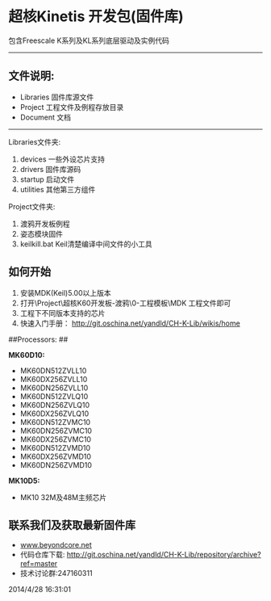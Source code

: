 # 超核Kinetis 开发包(固件库) #

包含Freescale K系列及KL系列底层驱动及实例代码

----------

## 文件说明: ##
 - Libraries 固件库源文件
 - Project   工程文件及例程存放目录
 - Document  文档

----------

Libraries文件夹:

1. devices 一些外设芯片支持
2. drivers 固件库源码
3. startup 启动文件
4. utilities 其他第三方组件

Project文件夹:

1. 渡鸦开发板例程
2. 姿态模块固件
3. keilkill.bat Keil清楚编译中间文件的小工具


## 如何开始 ##
1. 安装MDK(Keil)5.00以上版本
2. 打开\Project\超核K60开发板-渡鸦\0-工程模板\MDK 工程文件即可
3. 工程下不同版本支持的芯片
4. 快速入门手册： http://git.oschina.net/yandld/CH-K-Lib/wikis/home


##Processors: ##

**MK60D10:**

 - MK60DN512ZVLL10
 - MK60DX256ZVLL10
 - MK60DN256ZVLL10
 - MK60DN512ZVLQ10
 - MK60DN256ZVLQ10
 - MK60DX256ZVLQ10
 - MK60DN512ZVMC10
 - MK60DN256ZVMC10
 - MK60DX256ZVMC10
 - MK60DN512ZVMD10
 - MK60DX256ZVMD10
 - MK60DN256ZVMD10


**MK10D5:**

 - MK10 32M及48M主频芯片

## 联系我们及获取最新固件库 ##
 - www.beyondcore.net
 - 代码仓库下载:
   http://git.oschina.net/yandld/CH-K-Lib/repository/archive?ref=master
 - 技术讨论群:247160311


2014/4/28 16:31:01